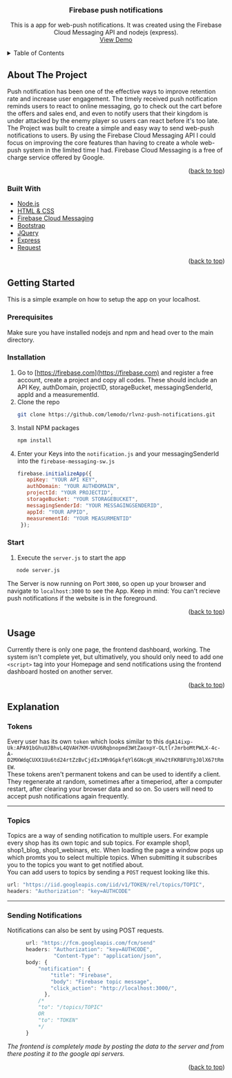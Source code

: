 <div id="top"></div>
<!--
*** Thanks for checking out the Best-README-Template. If you have a suggestion
*** that would make this better, please fork the repo and create a pull request
*** or simply open an issue with the tag "enhancement".
*** Don't forget to give the project a star!
*** Thanks again! Now go create something AMAZING! :D
-->



<!-- PROJECT SHIELDS -->
<!--
*** I'm using markdown "reference style" links for readability.
*** Reference links are enclosed in brackets [ ] instead of parentheses ( ).
*** See the bottom of this document for the declaration of the reference variables
*** for contributors-url, forks-url, etc. This is an optional, concise syntax you may use.
*** https://www.markdownguide.org/basic-syntax/#reference-style-links
-->



<br />
<div align="center">
  <a href="https://github.com/lemodo/rlvnz-push-notifications">
  </a>

<h3 align="center">Firebase push notifications</h3>

  <p align="center">
    This is a app for web-push notifications. It was created using the Firebase Cloud Messaging API and nodejs (express).
    <br />
    <a href="https://leo.adrule-labs.com">View Demo</a>
  </p>
</div>



<!-- TABLE OF CONTENTS -->
<details>
  <summary>Table of Contents</summary>
  <ol>
    <li>
      <a href="#about-the-project">About The Project</a>
      <ul>
        <li><a href="#built-with">Built With</a></li>
      </ul>
    </li>
    <li>
      <a href="#getting-started">Getting Started</a>
      <ul>
        <li><a href="#prerequisites">Prerequisites</a></li>
        <li><a href="#installation">Installation</a></li>
      </ul>
    </li>
    <li><a href="#usage">Usage</a></li>
    <li><a href="#roadmap">Roadmap</a></li>
  </ol>
</details>



<!-- ABOUT THE PROJECT -->
## About The Project

Push notification has been one of the effective ways to improve retention rate and increase user engagement. The timely received push notification reminds users to react to online messaging, go to check out the cart before the offers and sales end, and even to notify users that their kingdom is under attacked by the enemy player so users can react before it's too late.
<br>
The Project was built to create a simple and easy way to send web-push notifications to users. By using the Firebase Cloud Messaging API I could focus on improving the core features than having to create a whole web-push system in the limited time I had.
Firebase Cloud Messaging is a free of charge service offered by Google.


<p align="right">(<a href="#top">back to top</a>)</p>



### Built With

* [Node.js](https://nodejs.org/)
* [HTML & CSS](https://getbootstrap.com/)
* [Firebase Cloud Messaging](https://firebase.com)
* [Bootstrap](https://getbootstrap.com)
* [JQuery](https://jquery.com)
* [Express](https://expressjs.com/de/)
* [Request](https://www.npmjs.com/package/request)

<p align="right">(<a href="#top">back to top</a>)</p>



<!-- GETTING STARTED -->
## Getting Started

This is a simple example on how to setup the app on your localhost.

### Prerequisites

Make sure you have installed nodejs and npm and head over to the main directory.

### Installation

1. Go to [https://firebase.com](https://firebase.com) and register a free account, create a project and copy all codes. These should include an API Key, authDomain, projectID, storageBucket, messagingSenderId, appId and a measurementId.
2. Clone the repo
   ```sh
   git clone https://github.com/lemodo/rlvnz-push-notifications.git
   ```
3. Install NPM packages
   ```sh
   npm install
   ```
4. Enter your Keys into the `notification.js` and your messagingSenderId into the `firebase-messaging-sw.js`
   ```js
   firebase.initializeApp({
      apiKey: "YOUR API KEY",
      authDomain: "YOUR AUTHDOMAIN",
      projectId: "YOUR PROJECTID",
      storageBucket: "YOUR STORAGEBUCKET",
      messagingSenderId: "YOUR MESSAGINGSENDERID",
      appId: "YOUR APPID",
      measurementId: "YOUR MEASURMENTID"
    });
   ```
   
  ### Start

1. Execute the `server.js` to start the app
```sh
   node server.js
   ```
   The Server is now running on Port `3000`, so open up your browser and navigate to `localhost:3000` to see the App.
   Keep in mind: You can't recieve push notifications if the website is in the foreground.


<p align="right">(<a href="#top">back to top</a>)</p>



<!-- USAGE EXAMPLES -->
## Usage

Currently there is only one page, the frontend dashboard, working. The system isn't complete yet, but ultimatively, you should only need to add one `<script>` tag into your Homepage and send notifications using the frontend dashboard hosted on another server.

<p align="right">(<a href="#top">back to top</a>)</p>



<!-- EXPLANATION -->
## Explanation

### Tokens
Every user has its own `token` which looks similar to this `dgA14ixp-Uk:APA91bGhuUJBhvL4QVAH7KM-UVU6Rqbnopmd3WtZaoxpY-OLtlrJmrboMtPWLX-4c-A-D2MXWdqCUXX1Uu6td24rtZzBvCjdIx1Mh9GpkfqYl6GNcgN_HVw2tFKRBFUYgJ0lX67tRmEW`. <br>
These tokens aren't permanent tokens and can be used to identify a client. <br> They regenerate at random, sometimes after a timeperiod, after a computer restart, after clearing your browser data and so on. So users will need to accept push notifications again frequently.

<hr>

### Topics
Topics are a way of sending notification to multiple users. For example every shop has its own topic and sub topics. For example shop1, shop1_blog, shop1_webinars, etc. When loading the page a window pops up which promts you to select multiple topics. When submitting it subscribes you to the topics you want to get notified about.
<br>
You can add users to topics by sending a `POST` request looking like this.
```js
url: "https://iid.googleapis.com/iid/v1/TOKEN/rel/topics/TOPIC",
headers: "Authorization": "key=AUTHCODE"
```

<hr>

### Sending Notifications
Notifications can also be sent by using POST requests. 
```js
      url: "https://fcm.googleapis.com/fcm/send"
      headers: "Authorization": "key=AUTHCODE",
               "Content-Type": "application/json",
      body: {
          "notification": {
              "title": "Firebase",
              "body": "Firebase topic message",
              "click_action": "http://localhost:3000/",
            },
          /*
          "to": "/topics/TOPIC"
          OR
          "to": "TOKEN"
          */
      }
```

_The frontend is completely made by posting the data to the server and from there posting it to the google api servers._




<p align="right">(<a href="#top">back to top</a>)</p>
